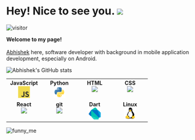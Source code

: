 

<h1> Hey! Nice to see you. <img src="https://emojis.slackmojis.com/emojis/images/1531849430/4246/blob-sunglasses.gif?1531849430" width="40"/></h1>

![visitor](https://visitor-badge.glitch.me/badge?page_id=abhishek-netizen.abhishek-netizen)
<br/>

<p>
	<strong>Welcome to my page!</strong>
    <br><br>
    <a href="https://twitter.com/home">Abhishek</a> here, software developer with background in mobile application development, especially on Android.
	<br>
</p>



![Abhishek's GitHub stats](https://github-readme-stats.vercel.app/api?username=abhishek-netizen&show_icons=true&theme=radical&count_private=true)




<table width="320px">
    <tbody>
        <tr valign="top">
            <td width="80px" align="center">
            <span><strong>JavaScript</strong></span><br>
            <img height="32px" src="https://github.com/devicons/devicon/blob/v2.15.1/icons/javascript/javascript-original.svg">
            </td>
            <td width="80px" align="center">
            <span><strong>Python</strong></span><br>
            <img height="32" src="https://github.com/devicons/devicon/blob/v2.15.1/icons/python/python-original.svg">
            </td>
            <td width="80px" align="center">
            <span><strong>HTML</strong></span><br>
            <img height="32" src="https://cdn.jsdelivr.net/gh/devicons/devicon/icons/html5/html5-original.svg">
            </td>
            <td width="80px" align="center">
            <span><strong>CSS</strong></span><br>
            <img height="32px" src="https://cdn.jsdelivr.net/gh/devicons/devicon/icons/css3/css3-original.svg">
            </td>
        </tr>
        <tr valign="top">
            <td width="80px" align="center">
            <span><strong>React</strong></span><br>
            <img height="32px" src="https://cdn.jsdelivr.net/gh/devicons/devicon/icons/react/react-original.svg">
            </td>
            <td width="80px" align="center">
            <span><strong>git</strong></span><br>
            <img height="32px" src="https://cdn.jsdelivr.net/gh/devicons/devicon/icons/git/git-plain.svg">
            </td>
            <td width="80px" align="center">
            <span><strong>Dart</strong></span><br>
            <img height="32px" src="https://github.com/devicons/devicon/blob/v2.15.1/icons/dart/dart-original.svg">
            <td width="80px" align="center">
            <span><strong>Linux</strong></span><br>
            <img height="32px" src="https://github.com/devicons/devicon/blob/v2.15.1/icons/linux/linux-original.svg">
            </td>
        </tr>
    </tbody>
</table>


![funny_me](https://undo.io/media/uploads/files/Frustrated_programmer_qeR3D5O.gif)
